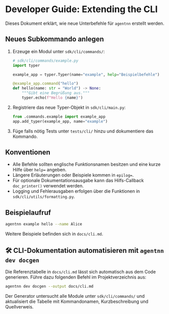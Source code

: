 # Developer Guide: Extending the CLI

Dieses Dokument erklärt, wie neue Unterbefehle für `agentnn` erstellt werden.

## Neues Subkommando anlegen

1. Erzeuge ein Modul unter `sdk/cli/commands/`:

   ```python
   # sdk/cli/commands/example.py
   import typer

   example_app = typer.Typer(name="example", help="Beispielbefehle")

   @example_app.command("hello")
   def hello(name: str = "World") -> None:
       """Gibt eine Begrüßung aus."""
       typer.echo(f"Hello {name}")
   ```

2. Registriere das neue Typer-Objekt in `sdk/cli/main.py`:

   ```python
   from .commands.example import example_app
   app.add_typer(example_app, name="example")
   ```

3. Füge falls nötig Tests unter `tests/cli/` hinzu und dokumentiere das Kommando.

## Konventionen

- Alle Befehle sollten englische Funktionsnamen besitzen und eine kurze Hilfe über `help=` angeben.
- Längere Erläuterungen oder Beispiele kommen in `epilog=`.
- Für optionale Dokumentationsausgabe kann das Hilfs-Callback `doc_printer()` verwendet werden.
- Logging und Fehlerausgaben erfolgen über die Funktionen in `sdk/cli/utils/formatting.py`.

## Beispielaufruf

```bash
agentnn example hello --name Alice
```

Weitere Beispiele befinden sich in `docs/cli.md`.

## 🛠 CLI-Dokumentation automatisieren mit `agentnn dev docgen`

Die Referenztabelle in `docs/cli.md` lässt sich automatisch aus dem Code
generieren. Führe dazu folgenden Befehl im Projektverzeichnis aus:

```bash
agentnn dev docgen --output docs/cli.md
```

Der Generator untersucht alle Module unter `sdk/cli/commands/` und aktualisiert
die Tabelle mit Kommandonamen, Kurzbeschreibung und Quellverweis.
